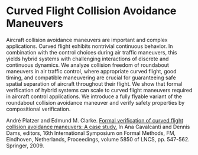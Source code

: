Curved Flight Collision Avoidance Maneuvers
===========================================

Aircraft collision avoidance maneuvers are important and complex applications. Curved flight exhibits nontrivial continuous 
behavior. In combination with the control choices during air traffic maneuvers, this yields hybrid systems with challenging 
interactions of discrete and continuous dynamics. We analyze collision freedom of roundabout maneuvers in air traffic control, 
where appropriate curved flight, good timing, and compatible maneuvering are crucial for guaranteeing safe spatial separation 
of aircraft throughout their flight. We show that formal verification of hybrid systems can scale to curved flight maneuvers 
required in aircraft control applications. We introduce a fully flyable variant of the roundabout collision avoidance maneuver 
and verify safety properties by compositional verification.

André Platzer and Edmund M. Clarke. [Formal verification of curved flight collision avoidance maneuvers: A case study.](http://dx.doi.org/10.1007/978-3-642-05089-3_35)
In Ana Cavalcanti and Dennis Dams, editors, 16th International Symposium on Formal Methods, FM, Eindhoven, Netherlands, Proceedings, volume 5850 of LNCS, pp. 547-562. Springer, 2009.
